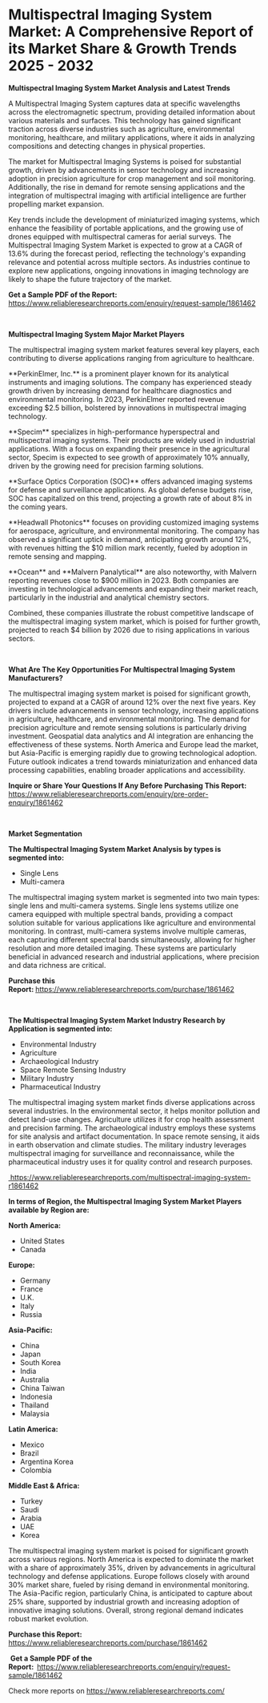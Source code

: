 <p><h1>Multispectral Imaging System Market: A Comprehensive Report of its Market Share & Growth Trends 2025 - 2032</h1></p><p><strong>Multispectral Imaging System Market Analysis and Latest Trends</strong></p>
<p><p>A Multispectral Imaging System captures data at specific wavelengths across the electromagnetic spectrum, providing detailed information about various materials and surfaces. This technology has gained significant traction across diverse industries such as agriculture, environmental monitoring, healthcare, and military applications, where it aids in analyzing compositions and detecting changes in physical properties.</p><p>The market for Multispectral Imaging Systems is poised for substantial growth, driven by advancements in sensor technology and increasing adoption in precision agriculture for crop management and soil monitoring. Additionally, the rise in demand for remote sensing applications and the integration of multispectral imaging with artificial intelligence are further propelling market expansion. </p><p>Key trends include the development of miniaturized imaging systems, which enhance the feasibility of portable applications, and the growing use of drones equipped with multispectral cameras for aerial surveys. The Multispectral Imaging System Market is expected to grow at a CAGR of 13.6% during the forecast period, reflecting the technology's expanding relevance and potential across multiple sectors. As industries continue to explore new applications, ongoing innovations in imaging technology are likely to shape the future trajectory of the market.</p></p>
<p><strong>Get a Sample PDF of the Report:&nbsp;</strong> <a href="https://www.reliableresearchreports.com/enquiry/request-sample/1861462?utm_campaign=3360&utm_medium=2&utm_source=Github&utm_content=ia&utm_term=11042025&utm_id=multispectral-imaging-system">https://www.reliableresearchreports.com/enquiry/request-sample/1861462</a></p>
<p>&nbsp;</p>
<p><strong>Multispectral Imaging System Major Market Players</strong></p>
<p><p>The multispectral imaging system market features several key players, each contributing to diverse applications ranging from agriculture to healthcare. </p><p>**PerkinElmer, Inc.** is a prominent player known for its analytical instruments and imaging solutions. The company has experienced steady growth driven by increasing demand for healthcare diagnostics and environmental monitoring. In 2023, PerkinElmer reported revenue exceeding $2.5 billion, bolstered by innovations in multispectral imaging technology.</p><p>**Specim** specializes in high-performance hyperspectral and multispectral imaging systems. Their products are widely used in industrial applications. With a focus on expanding their presence in the agricultural sector, Specim is expected to see growth of approximately 10% annually, driven by the growing need for precision farming solutions.</p><p>**Surface Optics Corporation (SOC)** offers advanced imaging systems for defense and surveillance applications. As global defense budgets rise, SOC has capitalized on this trend, projecting a growth rate of about 8% in the coming years. </p><p>**Headwall Photonics** focuses on providing customized imaging systems for aerospace, agriculture, and environmental monitoring. The company has observed a significant uptick in demand, anticipating growth around 12%, with revenues hitting the $10 million mark recently, fueled by adoption in remote sensing and mapping.</p><p>**Ocean** and **Malvern Panalytical** are also noteworthy, with Malvern reporting revenues close to $900 million in 2023. Both companies are investing in technological advancements and expanding their market reach, particularly in the industrial and analytical chemistry sectors.</p><p>Combined, these companies illustrate the robust competitive landscape of the multispectral imaging system market, which is poised for further growth, projected to reach $4 billion by 2026 due to rising applications in various sectors.</p></p>
<p>&nbsp;</p>
<p><strong>What Are The Key Opportunities For Multispectral Imaging System Manufacturers?</strong></p>
<p><p>The multispectral imaging system market is poised for significant growth, projected to expand at a CAGR of around 12% over the next five years. Key drivers include advancements in sensor technology, increasing applications in agriculture, healthcare, and environmental monitoring. The demand for precision agriculture and remote sensing solutions is particularly driving investment. Geospatial data analytics and AI integration are enhancing the effectiveness of these systems. North America and Europe lead the market, but Asia-Pacific is emerging rapidly due to growing technological adoption. Future outlook indicates a trend towards miniaturization and enhanced data processing capabilities, enabling broader applications and accessibility.</p></p>
<p><strong>Inquire or Share Your Questions If Any Before Purchasing This Report:</strong> <a href="https://www.reliableresearchreports.com/enquiry/pre-order-enquiry/1861462?utm_campaign=3360&utm_medium=2&utm_source=Github&utm_content=ia&utm_term=11042025&utm_id=multispectral-imaging-system">https://www.reliableresearchreports.com/enquiry/pre-order-enquiry/1861462</a></p>
<p>&nbsp;</p>
<p><strong>Market Segmentation</strong></p>
<p><strong>The Multispectral Imaging System Market Analysis by types is segmented into:</strong></p>
<p><ul><li>Single Lens</li><li>Multi-camera</li></ul></p>
<p><p>The multispectral imaging system market is segmented into two main types: single lens and multi-camera systems. Single lens systems utilize one camera equipped with multiple spectral bands, providing a compact solution suitable for various applications like agriculture and environmental monitoring. In contrast, multi-camera systems involve multiple cameras, each capturing different spectral bands simultaneously, allowing for higher resolution and more detailed imaging. These systems are particularly beneficial in advanced research and industrial applications, where precision and data richness are critical.</p></p>
<p><strong>Purchase this Report:&nbsp;</strong><a href="https://www.reliableresearchreports.com/purchase/1861462?utm_campaign=3360&utm_medium=2&utm_source=Github&utm_content=ia&utm_term=11042025&utm_id=multispectral-imaging-system">https://www.reliableresearchreports.com/purchase/1861462</a></p>
<p>&nbsp;</p>
<p><strong>The Multispectral Imaging System Market Industry Research by Application is segmented into:</strong></p>
<p><ul><li>Environmental Industry</li><li>Agriculture</li><li>Archaeological Industry</li><li>Space Remote Sensing Industry</li><li>Military Industry</li><li>Pharmaceutical Industry</li></ul></p>
<p><p>The multispectral imaging system market finds diverse applications across several industries. In the environmental sector, it helps monitor pollution and detect land-use changes. Agriculture utilizes it for crop health assessment and precision farming. The archaeological industry employs these systems for site analysis and artifact documentation. In space remote sensing, it aids in earth observation and climate studies. The military industry leverages multispectral imaging for surveillance and reconnaissance, while the pharmaceutical industry uses it for quality control and research purposes.</p></p>
<p><a href="https://www.reliableresearchreports.com/multispectral-imaging-system-r1861462?utm_campaign=3360&utm_medium=2&utm_source=Github&utm_content=ia&utm_term=11042025&utm_id=multispectral-imaging-system">&nbsp;https://www.reliableresearchreports.com/multispectral-imaging-system-r1861462</a></p>
<p><strong>In terms of Region, the Multispectral Imaging System Market Players available by Region are:</strong></p>
<p>
    <p> <strong> North America: </strong>
        <ul>
            <li>United States</li>
            <li>Canada</li>
        </ul>
        </p> 
    <p> <strong> Europe: </strong>
        <ul>
            <li>Germany</li>
            <li>France</li>
            <li>U.K.</li>
            <li>Italy</li>
            <li>Russia</li>
        </ul>
        </p> 
    <p> <strong> Asia-Pacific: </strong>
        <ul>
            <li>China</li>
            <li>Japan</li>
            <li>South Korea</li>
            <li>India</li>
            <li>Australia</li>
            <li>China Taiwan</li>
            <li>Indonesia</li>
            <li>Thailand</li>
            <li>Malaysia</li>
        </ul>
        </p> 
    <p> <strong> Latin America: </strong>
        <ul>
            <li>Mexico</li>
            <li>Brazil</li>
            <li>Argentina Korea</li>
            <li>Colombia</li>
        </ul>
        </p> 
    <p> <strong> Middle East & Africa: </strong>
        <ul>
            <li>Turkey</li>
            <li>Saudi</li>
            <li>Arabia</li>
            <li>UAE</li>
            <li>Korea</li>
        </ul>
    </p>
    </p>
<p><p>The multispectral imaging system market is poised for significant growth across various regions. North America is expected to dominate the market with a share of approximately 35%, driven by advancements in agricultural technology and defense applications. Europe follows closely with around 30% market share, fueled by rising demand in environmental monitoring. The Asia-Pacific region, particularly China, is anticipated to capture about 25% share, supported by industrial growth and increasing adoption of innovative imaging solutions. Overall, strong regional demand indicates robust market evolution.</p></p>
<p><strong>Purchase this Report: </strong><a href="https://www.reliableresearchreports.com/purchase/1861462?utm_campaign=3360&utm_medium=2&utm_source=Github&utm_content=ia&utm_term=11042025&utm_id=multispectral-imaging-system">https://www.reliableresearchreports.com/purchase/1861462</a></p>
<p>&nbsp;<strong>Get a Sample PDF of the Report:&nbsp;&nbsp;</strong><a href="https://www.reliableresearchreports.com/enquiry/request-sample/1861462?utm_campaign=3360&utm_medium=2&utm_source=Github&utm_content=ia&utm_term=11042025&utm_id=multispectral-imaging-system">https://www.reliableresearchreports.com/enquiry/request-sample/1861462</a></p>
<p><strong></strong></p>
<p>Check more reports on <a href="https://www.reliableresearchreports.com/?utm_campaign=3360&utm_medium=2&utm_source=Github&utm_content=ia&utm_term=11042025&utm_id=multispectral-imaging-system">https://www.reliableresearchreports.com/</a></p>